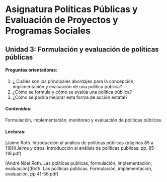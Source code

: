 # Asignatura Políticas Públicas y Evaluación de Proyectos y Programas Sociales

## Unidad 3:  Formulación y evaluación de políticas públicas    

#### Preguntas orientadoras:

1. ¿ Cuáles son los principales abordajes para la concepción, implimentación y evaluación de una política pública?
2. ¿Cómo se formula y cómo se evalúa una política pública?
3. ¿Cómo se podría mejorar esta forma de acción estatal?

#### Contenidos:

Formulación, implementación, monitoreo y evaluación de políticas públicas.

#### Lecturas: 

[Jaime Roth. Introducción al análisis de políticas públicas (páginas 85 a 118)](Jaime y otros. Introducción al análisis de políticas públicas. pp. 85-118.pdf)

[André Nöel Roth. Las políticas públicas, formulación, implementación, evaluación](Roth. Las políticas públicas. Formulación, implementación, evaluación. pp 41-56.pdf)



















